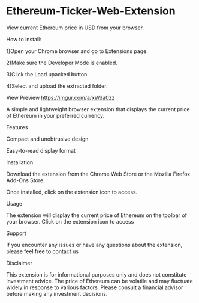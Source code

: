 # Ethereum-Ticker-Web-Extension
View current Ethereum price in USD from your browser.

How to install:

1)Open your Chrome browser and go to Extensions page.

2)Make sure the Developer Mode is enabled.

3)Click the Load upacked button.

4)Select and upload the extracted folder.

View Preview 
https://imgur.com/a/xWda0zz

A simple and lightweight browser extension that displays the current price of Ethereum in your preferred currency.

Features

Compact and unobtrusive design

Easy-to-read display format

Installation

Download the extension from the Chrome Web Store or the Mozilla Firefox Add-Ons Store.

Once installed, click on the extension icon to access.

Usage

The extension will display the current price of Ethereum on the toolbar of your browser. Click on the extension icon to access 

Support

If you encounter any issues or have any questions about the extension, please feel free to contact us 

Disclaimer

This extension is for informational purposes only and does not constitute investment advice. The price of Ethereum can be volatile and may fluctuate widely in response to various factors. Please consult a financial advisor before making any investment decisions.
